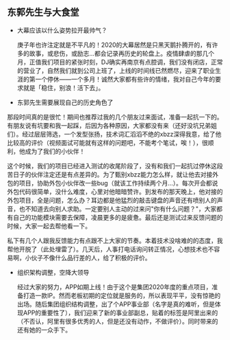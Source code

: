 ## 东郭先生与大食堂

- 大幕应该以什么姿势拉开最帅气？		

  ​	   庚子年也许注定就是不平凡的！2020的大幕居然是只黑天鹅扑腾开的，有许多的故事，或悲伤，或励志...都会记录再历史的轮盘上。疫情肆虐的那几个月，正值我们项目的紧张时刻，DJ确实再南京有点腔调，我们没有闭店，正常的营业了，自然我们就到公司上班了，上线的时间线已然燃尽，迎来了职业生涯的第一个停休——一个多月！诚然大家都有些许的情绪，我对自己今年的要求就是「稳住，别浪！活下去」。

- 东郭先生需要展现自己的历史角色了

​		那段时间真的是很忙！期间也推荐过我的几个朋友过来面试，准备一起抗一下的。有朋友说有坑要和我一起踩，后因为各种原因，大家都没有来（还好没坑兄弟姐们）。经过层层筛选，一个发型张扬，技术词汇滔滔不绝的xbzz深得我意，给了他比较高的评价（视频面试可能就有这样的问题吧，不能考个笔试，唉！），很顺利，他成为了我们的小伙伴！

​		这个时候，我们的项目已经进入测试的收尾阶段了，没有和我们一起抗过停休这段苦日子的伙伴注定还是有点差异的。为了甄别xbzz能力怎么样，就让他去对接外包的项目，协助外包小伙伴改一些bug（就该工作持续两个月...）。每次开会都说外包代码很简单，没什么难度，心里对他暗暗赞许。到发布的那天晚上，他对接的外包项目，全是问题，怎么办？耳边都是他猛烈的敲击键盘的声音还有喷别人的声音，也不知道去向别人求助。一定要别人主动的过来问"你有什么问题？"，大家都有自己的功能模块需要去保障，凌晨更多的是疲惫。最后还是测试过来反馈问题的时候，大家一起去帮他看一下。

​		私下有几个人跟我反馈能力有点跟不上大家的节奏。本着技术没啥难的的态度，我帮他开脱了（此处埋雷了）。几天后，人事打电话询问转正情况，心想技术也不容易啊，小伙子不像什么品行差的人，给了积极的评价。

- 组织架构调整，空降大领导

  ​	经过大家的努力，APP如期上线！由于这个是集团2020年度的重点项目，准备打造一款IP。然而老板初期的定位就是服务的，所以表现平平，没有惊艳的出场。随后集团组织结构调整，出了个APP事业部（名字是真的难听，但是体现APP的重要性了），我们迎来了新的事业部副总，贴着的标签是阿里出来的（不否认，阿里有很多优秀的人，但是还没有动作，不做评价）。同时带来的还有她的一众手下。

